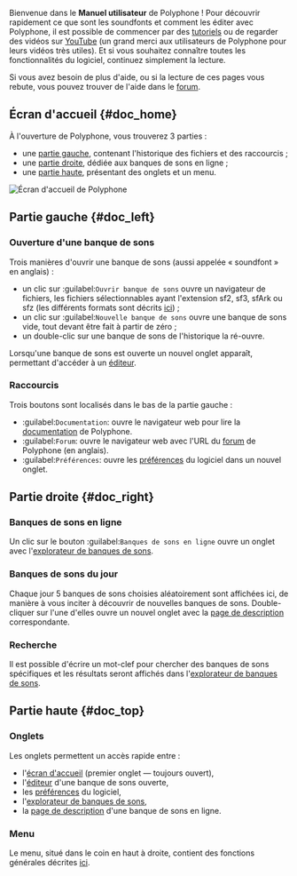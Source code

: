 Bienvenue dans le **Manuel utilisateur** de Polyphone&nbsp;! Pour découvrir rapidement ce que sont les soundfonts et comment les éditer avec Polyphone, il est possible de commencer par des [tutoriels](tutorials/index.md) ou de regarder des vidéos sur <a href="https://www.youtube.com/results?search_query=polyphone+sf2" target="_blank">YouTube</a> (un grand merci aux utilisateurs de Polyphone pour leurs vidéos très utiles). Et si vous souhaitez connaître toutes les fonctionnalités du logiciel, continuez simplement la lecture.

Si vous avez besoin de plus d'aide, ou si la lecture de ces pages vous rebute, vous pouvez trouver de l'aide dans le [forum](forum).


## Écran d'accueil {#doc_home}


À l'ouverture de Polyphone, vous trouverez 3 parties&nbsp;:

* une [partie gauche](#doc_left), contenant l'historique des fichiers et des raccourcis&nbsp;;
* une [partie droite](#doc_right), dédiée aux banques de sons en ligne&nbsp;;
* une [partie haute](#doc_top), présentant des onglets et un menu.


![Écran d'accueil de Polyphone](images/page_home.png "Écran d'accueil de Polyphone")


## Partie gauche {#doc_left}


### Ouverture d'une banque de sons


Trois manières d'ouvrir une banque de sons (aussi appelée «&nbsp;soundfont&nbsp;» en anglais)&nbsp;:

* un clic sur :guilabel:`Ouvrir banque de sons` ouvre un navigateur de fichiers, les fichiers sélectionnables ayant l'extension sf2, sf3, sfArk ou sfz (les différents formats sont décrits [ici](manual/annexes/the-different-soundfont-formats.md))&nbsp;;
* un clic sur :guilabel:`Nouvelle banque de sons` ouvre une banque de sons vide, tout devant être fait à partir de zéro&nbsp;;
* un double-clic sur une banque de sons de l'historique la ré-ouvre.

Lorsqu'une banque de sons est ouverte un nouvel onglet apparaît, permettant d'accéder à un [éditeur](manual/soundfont-editor/index.md).


### Raccourcis


Trois boutons sont localisés dans le bas de la partie gauche&nbsp;:

* :guilabel:`Documentation`: ouvre le navigateur web pour lire la [documentation](documentation) de Polyphone.
* :guilabel:`Forum`: ouvre le navigateur web avec l'URL du [forum](forum) de Polyphone (en anglais).
* :guilabel:`Préférences`: ouvre les [préférences](manual/settings.md) du logiciel dans un nouvel onglet.


## Partie droite {#doc_right}


### Banques de sons en ligne


Un clic sur le bouton :guilabel:`Banques de sons en ligne` ouvre un onglet avec l'[explorateur de banques de sons](manual/soundfont-browser.md).


### Banques de sons du jour


Chaque jour 5 banques de sons choisies aléatoirement sont affichées ici, de manière à vous inciter à découvrir de nouvelles banques de sons.
Double-cliquer sur l'une d'elles ouvre un nouvel onglet avec la [page de description](manual/soundfont-browser.md#doc_description) correspondante.


### Recherche


Il est possible d'écrire un mot-clef pour chercher des banques de sons spécifiques et les résultats seront affichés dans l'[explorateur de banques de sons](manual/soundfont-browser.md).


## Partie haute {#doc_top}


### Onglets


Les onglets permettent un accès rapide entre&nbsp;:

* l'[écran d'accueil](#doc_home) (premier onglet — toujours ouvert),
* l'[éditeur](manual/soundfont-editor/index.md) d'une banque de sons ouverte,
* les [préférences](manual/settings.md) du logiciel,
* l'[explorateur de banques de sons](manual/soundfont-browser.md),
* la [page de description](manual/soundfont-browser.md#doc_description) d'une banque de sons en ligne.


### Menu


Le menu, situé dans le coin en haut à droite, contient des fonctions générales décrites [ici](manual/menu.md).
